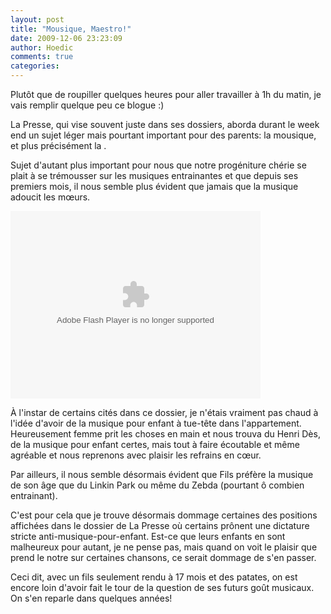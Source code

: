 ```yaml
---
layout: post
title: "Mousique, Maestro!"
date: 2009-12-06 23:23:09
author: Hoedic
comments: true
categories: 
---
```



Plutôt que de roupiller quelques heures pour aller travailler à 1h du matin, je vais remplir quelque peu ce blogue :)

La Presse, qui vise souvent juste dans ses dossiers, aborda durant le week end un sujet léger mais pourtant important pour des parents: la mousique, et plus précisément la .

Sujet d'autant plus important pour nous que notre progéniture chérie se plait à se trémousser sur les musiques entrainantes et que depuis ses premiers mois, il nous semble plus évident que jamais que la musique adoucit les m&#339;urs.


<object type="application/x-shockwave-flash" width="400" height="300" data="http://www.flickr.com/apps/video/stewart.swf?v=71377" classid="clsid:D27CDB6E-AE6D-11cf-96B8-444553540000"> <param name="flashvars" value="intl_lang=en-us&photo_secret=b90cac7bab&photo_id=3642185301"></param> <param name="movie" value="http://www.flickr.com/apps/video/stewart.swf?v=71377"></param> <param name="bgcolor" value="#000000"></param> <param name="allowFullScreen" value="true"></param><embed type="application/x-shockwave-flash" src="http://www.flickr.com/apps/video/stewart.swf?v=71377" bgcolor="#000000" allowfullscreen="true" flashvars="intl_lang=en-us&photo_secret=b90cac7bab&photo_id=3642185301" height="300" width="400"></embed></object>



À l'instar de certains  cités dans ce dossier, je n'étais vraiment pas chaud à l'idée d'avoir de la musique pour enfant à tue-tête dans l'appartement. Heureusement femme prit les choses en main et nous trouva du Henri Dès, de la musique pour enfant certes, mais tout à faire écoutable et même agréable et nous reprenons avec plaisir les refrains en c&#339;ur.

Par ailleurs, il nous semble désormais évident que Fils préfère la musique de son âge que du Linkin Park ou même du Zebda (pourtant ô combien entrainant).

C'est pour cela que je trouve désormais dommage certaines des positions affichées dans le dossier de La Presse où certains prônent une dictature stricte anti-musique-pour-enfant. Est-ce que leurs enfants en sont malheureux pour autant, je ne pense pas, mais quand on voit le plaisir que prend le notre sur certaines chansons, ce serait dommage de s'en passer.

Ceci dit, avec un fils seulement rendu à 17 mois et des patates, on est encore loin d'avoir fait le tour de la question de ses futurs goût musicaux. On s'en reparle dans quelques années!